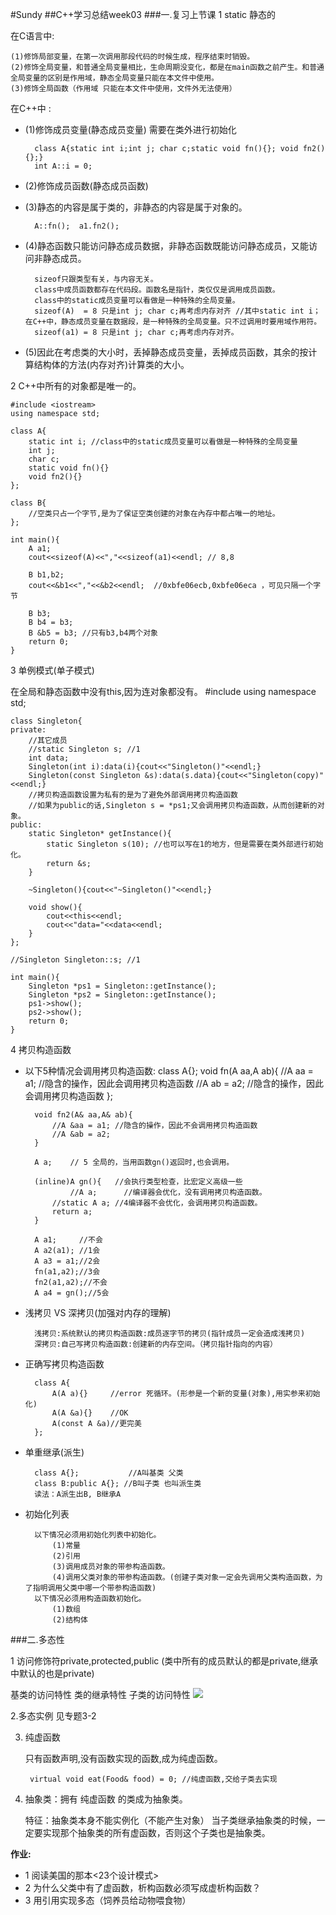 #Sundy
##C++学习总结week03
###一.复习上节课
1 static 静态的

在C语言中:

	(1)修饰局部变量，在第一次调用那段代码的时候生成，程序结束时销毁。
	(2)修饰全局变量，和普通全局变量相比，生命周期没变化，都是在main函数之前产生。和普通全局变量的区别是作用域，静态全局变量只能在本文件中使用。
	(3)修饰全局函数（作用域 只能在本文件中使用，文件外无法使用）

在C++中 :

- (1)修饰成员变量(静态成员变量)  需要在类外进行初始化

	
		class A{static int i;int j; char c;static void fn(){}; void fn2(){};}
		int A::i = 0;


- (2)修饰成员函数(静态成员函数)


- (3)静态的内容是属于类的，非静态的内容是属于对象的。
 
		A::fn();  a1.fn2();


- (4)静态函数只能访问静态成员数据，非静态函数既能访问静态成员，又能访问非静态成员。
 
		sizeof只跟类型有关，与内容无关。
		class中成员函数都存在代码段。函数名是指针，类仅仅是调用成员函数。
		class中的static成员变量可以看做是一种特殊的全局变量。
		sizeof(A)  = 8 只是int j; char c;再考虑内存对齐 //其中static int i；在C++中，静态成员变量在数据段，是一种特殊的全局变量。只不过调用时要用域作用符。
		sizeof(a1) = 8 只是int j; char c;再考虑内存对齐。

- (5)因此在考虑类的大小时，丢掉静态成员变量，丢掉成员函数，其余的按计算结构体的方法(内存对齐)计算类的大小。

 2 C++中所有的对象都是唯一的。
	
	#include <iostream>
	using namespace std;
	
	class A{
		static int i; //class中的static成员变量可以看做是一种特殊的全局变量
		int j;
		char c;
		static void fn(){}
		void fn2(){}
	};
	
	class B{
		//空类只占一个字节,是为了保证空类创建的对象在內存中都占唯一的地址。
	};
	
	int main(){
		A a1;
		cout<<sizeof(A)<<","<<sizeof(a1)<<endl; // 8,8
	
		B b1,b2;
		cout<<&b1<<","<<&b2<<endl;  //0xbfe06ecb,0xbfe06eca ，可见只隔一个字节
	
		B b3;
		B b4 = b3;
		B &b5 = b3; //只有b3,b4两个对象
		return 0;
	}


3 单例模式(单子模式)

在全局和静态函数中没有this,因为连对象都没有。
	#include <iostream>
	using namespace std;
	
	class Singleton{
	private:
		//其它成员
		//static Singleton s; //1
		int data;
		Singleton(int i):data(i){cout<<"Singleton()"<<endl;}
		Singleton(const Singleton &s):data(s.data){cout<<"Singleton(copy)"<<endl;}
		//拷贝构造函数设置为私有的是为了避免外部调用拷贝构造函数
		//如果为public的话,Singleton s = *ps1;又会调用拷贝构造函数，从而创建新的对象。
	public:
		static Singleton* getInstance(){
			static Singleton s(10); //也可以写在1的地方，但是需要在类外部进行初始化。
			return &s;
		}
	
		~Singleton(){cout<<"~Singleton()"<<endl;}
	
		void show(){
			cout<<this<<endl;
			cout<<"data="<<data<<endl;
		}
	};
	
	//Singleton Singleton::s; //1
	
	int main(){
		Singleton *ps1 = Singleton::getInstance();
		Singleton *ps2 = Singleton::getInstance();
		ps1->show();
		ps2->show();
		return 0;
	}
4 拷贝构造函数



- 以下5种情况会调用拷贝构造函数:
		class A{};
		void fn(A aa,A ab){
			//A aa = a1;  //隐含的操作，因此会调用拷贝构造函数
			//A ab = a2;  //隐含的操作，因此会调用拷贝构造函数
		};
		
		void fn2(A& aa,A& ab){
			//A &aa = a1; //隐含的操作，因此不会调用拷贝构造函数
			//A &ab = a2;
		}
		
		A a;    // 5 全局的，当用函数gn()返回时,也会调用。
		
		(inline)A gn(){   //会执行类型检查，比宏定义高级一些
		        //A a;      //编译器会优化，没有调用拷贝构造函数。
			//static A a; //4编译器不会优化，会调用拷贝构造函数。
			return a;
		}
		
		A a1;     //不会		
		A a2(a1); //1会
		A a3 = a1;//2会
		fn(a1,a2);//3会
		fn2(a1,a2);//不会
		A a4 = gn();//5会


- 浅拷贝 VS 深拷贝(加强对内存的理解)

		浅拷贝:系统默认的拷贝构造函数:成员逐字节的拷贝(指针成员一定会造成浅拷贝)
		深拷贝:自己写拷贝构造函数:创建新的内存空间。（拷贝指针指向的内容）


- 正确写拷贝构造函数
 
		class A{
			A(A a){}     //error 死循环。(形参是一个新的变量(对象),用实参来初始化)
			A(A &a){}    //OK 
			A(const A &a)//更完美
		};
 

- 单重继承(派生)
 
		class A{};           //A叫基类 父类
		class B:public A{}; //B叫子类 也叫派生类
		读法：A派生出B, B继承A

- 初始化列表
	 
		以下情况必须用初始化列表中初始化。
		    (1)常量
		    (2)引用  
		    (3)调用成员对象的带参构造函数。	
		    (4)调用父类对象的带参构造函数。(创建子类对象一定会先调用父类构造函数，为了指明调用父类中哪一个带参构造函数)
		以下情况必须用构造函数初始化。
		    (1)数组
		    (2)结构体


###二.多态性

1 访问修饰符private,protected,public (类中所有的成员默认的都是private,继承中默认的也是private)
		
基类的访问特性	类的继承特性	子类的访问特性
![](http://i.imgur.com/3rHWRa9.png)

2.多态实例  见专题3-2

3. 纯虚函数
 
	只有函数声明,没有函数实现的函数,成为纯虚函数。
	
		virtual void eat(Food& food) = 0; //纯虚函数,交给子类去实现
4. 抽象类：拥有 纯虚函数 的类成为抽象类。

	特征：抽象类本身不能实例化（不能产生对象）
   当子类继承抽象类的时候，一定要实现那个抽象类的所有虚函数，否则这个子类也是抽象类。



 **作业:** 

- 	1 阅读美国的那本<23个设计模式>
- 	2 为什么父类中有了虚函数，析构函数必须写成虚析构函数？
- 	3 用引用实现多态（饲养员给动物喂食物）
